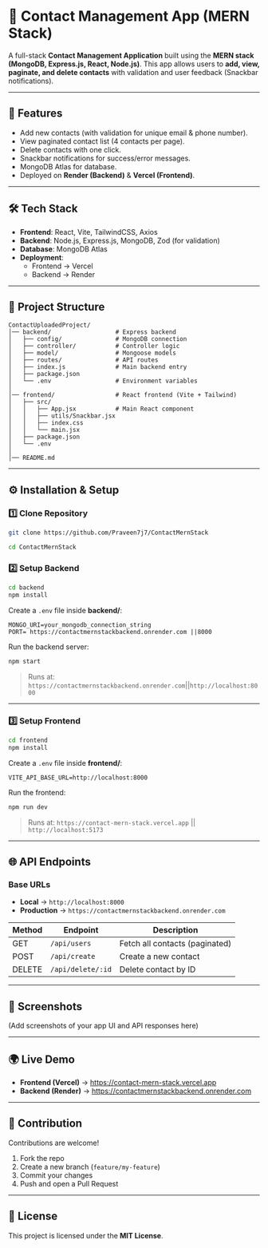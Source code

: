 # 📇 Contact Management App (MERN Stack)

A full-stack **Contact Management Application** built using the **MERN stack (MongoDB, Express.js, React, Node.js)**.
This app allows users to **add, view, paginate, and delete contacts** with validation and user feedback (Snackbar notifications).

---

## 🚀 Features

* Add new contacts (with validation for unique email & phone number).
* View paginated contact list (4 contacts per page).
* Delete contacts with one click.
* Snackbar notifications for success/error messages.
* MongoDB Atlas for database.
* Deployed on **Render (Backend)** & **Vercel (Frontend)**.

---

## 🛠️ Tech Stack

* **Frontend**: React, Vite, TailwindCSS, Axios
* **Backend**: Node.js, Express.js, MongoDB, Zod (for validation)
* **Database**: MongoDB Atlas
* **Deployment**:
  * Frontend → Vercel
  * Backend → Render

---

## 📂 Project Structure

```
ContactUploadedProject/
│── backend/                  # Express backend
│   ├── config/               # MongoDB connection
│   ├── controller/           # Controller logic
│   ├── model/                # Mongoose models
│   ├── routes/               # API routes
│   ├── index.js              # Main backend entry
│   ├── package.json
│   └── .env                  # Environment variables
│
│── frontend/                 # React frontend (Vite + Tailwind)
│   ├── src/
│   │   ├── App.jsx           # Main React component
│   │   ├── utils/Snackbar.jsx
│   │   ├── index.css
│   │   └── main.jsx
│   ├── package.json
│   └── .env
│
│── README.md
```

---

## ⚙️ Installation & Setup

### 1️⃣ Clone Repository

```bash
git clone https://github.com/Praveen7j7/ContactMernStack

cd ContactMernStack
```

### 2️⃣ Setup Backend

```bash
cd backend
npm install
```

Create a `.env` file inside **backend/**:

```env
MONGO_URI=your_mongodb_connection_string
PORT= https://contactmernstackbackend.onrender.com ||8000
```

Run the backend server:

```bash
npm start
```

> Runs at: `https://contactmernstackbackend.onrender.com`||`http://localhost:8000`

---

### 3️⃣ Setup Frontend

```bash
cd frontend
npm install
```

Create a `.env` file inside **frontend/**:

```env
VITE_API_BASE_URL=http://localhost:8000
```

Run the frontend:

```bash
npm run dev
```

> Runs at: `https://contact-mern-stack.vercel.app` || `http://localhost:5173`

---

## 🌐 API Endpoints

### Base URLs

* **Local** → `http://localhost:8000`
* **Production** → `https://contactmernstackbackend.onrender.com`

| Method | Endpoint          | Description                    |
| ------ | ----------------- | ------------------------------ |
| GET    | `/api/users`      | Fetch all contacts (paginated) |
| POST   | `/api/create`     | Create a new contact           |
| DELETE | `/api/delete/:id` | Delete contact by ID           |

---

## 📸 Screenshots

(Add screenshots of your app UI and API responses here)

---

## 🌍 Live Demo

* **Frontend (Vercel)** → https://contact-mern-stack.vercel.app
* **Backend (Render)** → https://contactmernstackbackend.onrender.com

---

## 🤝 Contribution

Contributions are welcome!

1. Fork the repo
2. Create a new branch (`feature/my-feature`)
3. Commit your changes
4. Push and open a Pull Request

---

## 📜 License

This project is licensed under the **MIT License**.
